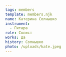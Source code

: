 ```yaml
---
tags: members
template: members.njk
name: Катерина Солнышко
instrument:
  - Гитара
role: Солист
works: да
history: Солнышко
photo: /uploads/kate.jpeg
---
```

